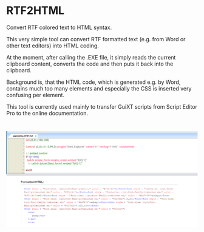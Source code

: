 # RTF2HTML
Convert RTF colored text to HTML syntax. 

This very simple tool can convert RTF formatted text (e.g. from Word or other text editors) into HTML coding.

At the moment, after calling the .EXE file, it simply reads the current clipboard content, converts the code and then puts it back into the clipboard.

Background is, that the HTML code, which is generated e.g. by Word, contains much too many elements and especially the CSS is inserted very confusing per element. 

This tool is currently used mainly to transfer GuiXT scripts from Script Editor Pro to the online documentation. 


# ![alt text](rtf2html_1.png)
